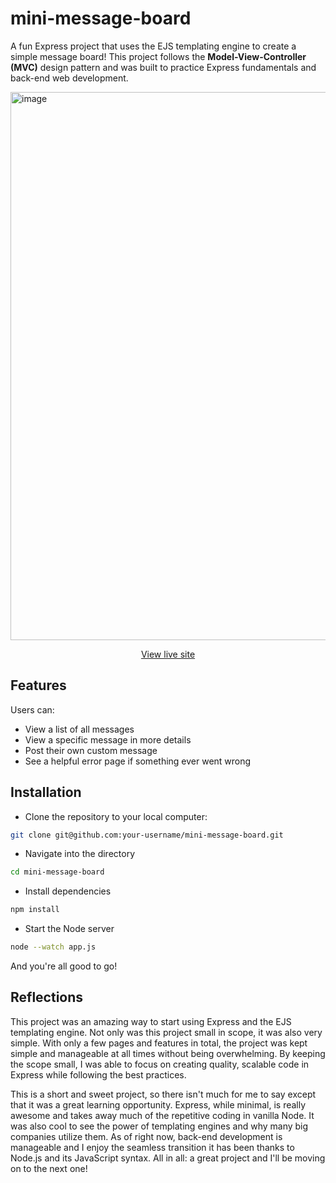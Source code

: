 # mini-message-board

A fun Express project that uses the EJS templating engine to create a simple message board!
This project follows the **Model-View-Controller (MVC)** design pattern and was built to practice Express fundamentals and back-end web development.

<img width="1911" height="877" alt="image" src="https://github.com/user-attachments/assets/fdb009b9-2fad-4c4c-afed-1e573fa4c952" />

<p align="center">
  <a href="https://mini-message-board-production-5762.up.railway.app/">
    View live site
  </a>
</p>

## Features

Users can:

- View a list of all messages
- View a specific message in more details
- Post their own custom message
- See a helpful error page if something ever went wrong

## Installation

- Clone the repository to your local computer:

```bash
git clone git@github.com:your-username/mini-message-board.git
```

- Navigate into the directory

```bash
cd mini-message-board
```

- Install dependencies

```bash
npm install
```

- Start the Node server

```bash
node --watch app.js
```

And you're all good to go!

## Reflections

This project was an amazing way to start using Express and the EJS templating engine. Not only was this project small in scope, it was also very simple. With only a few pages and features in total, the project was kept simple and manageable at all times without being overwhelming. By keeping the scope small, I was able to focus on creating quality, scalable code in Express while following the best practices.

This is a short and sweet project, so there isn't much for me to say except that it was a great learning opportunity. Express, while minimal, is really awesome and takes away much of the repetitive coding in vanilla Node. It was also cool to see the power of templating engines and why many big companies utilize them. As of right now, back-end development is manageable and I enjoy the seamless transition it has been thanks to Node.js and its JavaScript syntax. All in all: a great project and I'll be moving on to the next one!
